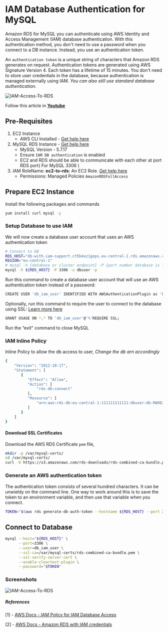 # IAM Database Authentication for MySQL
Amazon RDS for MySQL you can authenticate using AWS Identity and Access Management (IAM) database authentication. With this authentication method, you don't need to use a password when you connect to a DB instance. Instead, you use an authentication token.

An `authentication token` is a unique string of characters that Amazon RDS generates on request. Authentication tokens are generated using AWS Signature Version 4. Each token has a lifetime of 15 minutes. You don't need to store user credentials in the database, because authentication is managed externally using IAM. _You can also still use standard database authentication._

![IAM-Access-To-RDS](https://raw.githubusercontent.com/miztiik/AWS-Demos/master/How-To/setup-iam-access-to-rds/images/iam-access-to-rds-00.png)

Follow this article in **[Youtube](https://youtu.be/tvXZWhu35PY)**

## Pre-Requisites
1. EC2 Instance
   - AWS CLI Installed - [Get help here](https://www.youtube.com/watch?v=5g0Cuq-qKA0&list=PLxzKY3wu0_FLaF9Xzpyd9p4zRCikkD9lE&index=11)
1. MySQL RDS Instance - [Get help here](https://youtu.be/vLaW6b441x0)
   - MySQL Version - 5.7.17
   - Ensure `IAM DB authentication` is enabled
   - EC2 and RDS should be able to communicate with each other at port RDS port( For MySQL 3306 )
1. IAM RoleName: **ec2-to-rds**: An EC2 Role. [Get help here](https://www.youtube.com/watch?v=5g0Cuq-qKA0&index=11&list=PLxzKY3wu0_FLaF9Xzpyd9p4zRCikkD9lE)
   - Permissions: Managed Policies `AmazonRDSFullAccess`

## Prepare EC2 Instance
Install the following packages and commands
```sh
yum install curl mysql -y
```

### Setup Database to use IAM
We will now create a database user account that uses an AWS authentication token
```sh
# Connect to DB
RDS_HOST="db-with-iam-support.ct5b4uz1gops.eu-central-1.rds.amazonaws.com"
REGION="eu-central-1"
# mysql -h {database or cluster endpoint} -P {port number database is listening on} -u {master db username} -p
mysql -h ${RDS_HOST} -P 3306 -u dbuser -p
```

Run this command to create a database user account that will use an AWS authentication token instead of a password:
```sh
CREATE USER 'db_iam_user' IDENTIFIED WITH AWSAuthenticationPlugin as 'RDS';
```
Optionally, run this command to require the user to connect to the database using SSL: [Learn more here](https://github.com/miztiik/AWS-Demos/tree/master/How-To/setup-ssl-connection-to-rds)
```sh
GRANT USAGE ON *.* TO 'db_iam_user'@'%'REQUIRE SSL;
```

Run the “exit” command to close MySQL


### IAM Inline Policy
Inline Policy to allow the db access to user, _Change the db arn accordingly_
```sh
{
    "Version": "2012-10-17",
    "Statement": [
       {
          "Effect": "Allow",
          "Action": [
              "rds-db:connect"
          ],
          "Resource": [
              "arn:aws:rds-db:eu-central-1:111111111111:dbuser:db-RWXD2T7YIWZU4VI2FBHSM2GE24/db_iam_user"
          ]
       }
    ]
}
```

#### Download SSL Certificates
Download the AWS RDS Certificate `pem` file,
```sh
mkdir -p /var/mysql-certs/
cd /var/mysql-certs/
curl -O https://s3.amazonaws.com/rds-downloads/rds-combined-ca-bundle.pem
```

### Generate an AWS authentication token
The authentication token consists of several hundred characters. It can be unwieldy on the command line. One way to work around this is to save the token to an environment variable, and then use that variable when you connect.
```sh
TOKEN="$(aws rds generate-db-auth-token --hostname ${RDS_HOST} --port 3306 --region ${REGION} --username db_iam_user)"
```



## Connect to Database
```sh
mysql --host="${RDS_HOST}" \
      --port=3306 \
      --user=db_iam_user \
      --ssl-ca=/var/mysql-certs/rds-combined-ca-bundle.pem \
      --ssl-verify-server-cert \
      --enable-cleartext-plugin \
      --password="$TOKEN"
```


### Screenshots
![IAM-Access-To-RDS](https://raw.githubusercontent.com/miztiik/AWS-Demos/master/How-To/setup-iam-access-to-rds/images/iam-access-to-rds-01.png)


##### References
[1] - [AWS Docs - IAM Policy for IAM Database Access](https://docs.aws.amazon.com/AmazonRDS/latest/UserGuide/UsingWithRDS.IAMDBAuth.IAMPolicy.html)

[2] - [AWS Docs - Amazon RDS with IAM credentials](https://aws.amazon.com/premiumsupport/knowledge-center/users-connect-rds-iam/)
